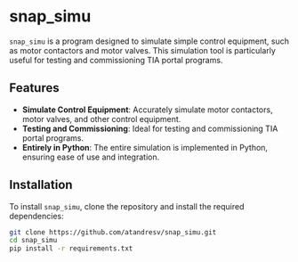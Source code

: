 # snap_simu

`snap_simu` is a program designed to simulate simple control equipment, such as motor contactors and motor valves. This simulation tool is particularly useful for testing and commissioning TIA portal programs.

## Features

- **Simulate Control Equipment**: Accurately simulate motor contactors, motor valves, and other control equipment.
- **Testing and Commissioning**: Ideal for testing and commissioning TIA portal programs.
- **Entirely in Python**: The entire simulation is implemented in Python, ensuring ease of use and integration.

## Installation

To install `snap_simu`, clone the repository and install the required dependencies:

```sh
git clone https://github.com/atandresv/snap_simu.git
cd snap_simu
pip install -r requirements.txt
